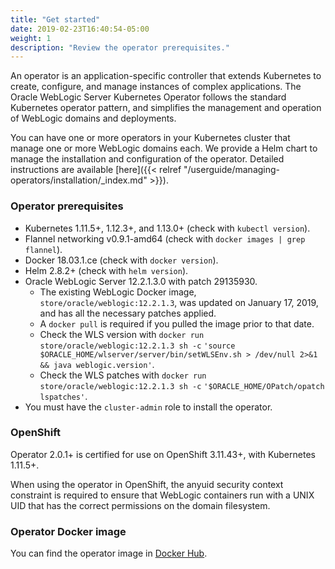 ```yaml
---
title: "Get started"
date: 2019-02-23T16:40:54-05:00
weight: 1
description: "Review the operator prerequisites."
---
```


An operator is an application-specific controller that extends Kubernetes to create, configure, and manage instances
of complex applications. The Oracle WebLogic Server Kubernetes Operator follows the standard Kubernetes operator pattern, and
simplifies the management and operation of WebLogic domains and deployments.

You can have one or more operators in your Kubernetes cluster that manage one or more WebLogic domains each.
We provide a Helm chart to manage the installation and configuration of the operator.
Detailed instructions are available [here]({{< relref "/userguide/managing-operators/installation/_index.md" >}}).


### Operator prerequisites

* Kubernetes 1.11.5+, 1.12.3+, and 1.13.0+  (check with `kubectl version`).
* Flannel networking v0.9.1-amd64 (check with `docker images | grep flannel`).
* Docker 18.03.1.ce (check with `docker version`).
* Helm 2.8.2+ (check with `helm version`).
* Oracle WebLogic Server 12.2.1.3.0 with patch 29135930.
   * The existing WebLogic Docker image, `store/oracle/weblogic:12.2.1.3`, was updated on January 17, 2019, and has all the necessary patches applied.
   * A `docker pull` is required if you pulled the image prior to that date.
   * Check the WLS version with `docker run store/oracle/weblogic:12.2.1.3 sh -c` `'source $ORACLE_HOME/wlserver/server/bin/setWLSEnv.sh > /dev/null 2>&1 && java weblogic.version'`.
   * Check the WLS patches with `docker run store/oracle/weblogic:12.2.1.3 sh -c` `'$ORACLE_HOME/OPatch/opatch lspatches'`.
* You must have the `cluster-admin` role to install the operator.

### OpenShift

Operator 2.0.1+ is certified for use on OpenShift 3.11.43+, with Kubernetes 1.11.5+.

When using the operator in OpenShift, the anyuid security context constraint is required to ensure that WebLogic containers run with a UNIX UID that has the correct permissions on the domain filesystem.

### Operator Docker image

You can find the operator image in
[Docker Hub](https://hub.docker.com/r/oracle/weblogic-kubernetes-operator/).
